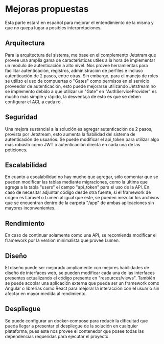 # Mejoras propuestas

Esta parte estará en español para mejorar el entendimiento de la misma y que no quepa lugar a posibles interpretaciones.

## Arquitectura

Para la arquitectura del sistema, me base en el complemento Jetstram que provee una amplia gama de características utiles a la hora de implementar un modulo de autenticación a alto nivel. Nos provee herramientas para facilitar autenticación, registros, administración de perfiles e incluso autenticación de 2 pasos, entre otras. Sin embargo, para el manejo de roles se utilizo el uso de compuertas o "Gates" como permisos en el servicio proveedor de autenticación, esto puede mejorarse utilizando Jetstream no se implemento debido a que utilizar un "Gate" en "AuthServiceProvider" es mucho más simple y rápido, la desventaja de esto es que se deben configurar el ACL a cada rol. 

## Seguridad

Una mejora sustancial a la solución es agregar autenticación de 2 pasos, provista por Jetstream, esto aumenta la fiabilidad del sistema de autenticación de usuarios. Se puede modificar el api_token para utilizar algo más robusto como JWT o autenticación directa en cada una de las peticiones.

## Escalabilidad

En cuanto a escalabilidad no hay mucho que agregar, sólo comentar que se pueden modificar las tablas mediante migraciones, como la última que agrega a la tabla "users" el campo "api_token" para el uso de la API. En caso de necesitar adjuntar código desde otra fuente, si el framework de origen es Laravel o Lumen al igual que este, se pueden mezclar los archivos que se encuentran dentro de la carpeta "/app" de ambas aplicaciones sin mayores inconvenientes.

## Rendimiento

En caso de continuar solamente como una API, se recomienda modificar el framework por la version minimalista que provee Lumen.

## Diseño

El diseño puede ser mejorado ampliamente con mejores habilidades de diseño de interfaces web, se pueden modificar cada una de las interfaces presentes actualizando el código presente en "resources/views". También se puede acoplar una aplicación externa que pueda ser un framework como Angular o librerias como React para mejorar la interacción con el usuario sin afectar en mayor medida al rendimiento.

## Despliegue

Se puede configurar un docker-compose para reducir la dificultad que pueda llegar a presentar el despliegue de la solución en cualquier plataforma, pues este nos provee el contenedor que posee todas las dependencias requeridas para ejecutar el proyecto.
